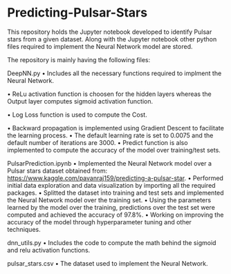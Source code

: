 # Predicting-Pulsar-Stars

This repository holds the Jupyter notebook developed to identify Pulsar stars from a given dataset. Along with the Jupyter notebook other python files required to implement the Neural Network model are stored.

The repository is mainly having the following files:

DeepNN.py
•	Includes all the necessary functions required to implment the Neural Network. 

•	ReLu activation function is choosen for the hidden layers whereas the Output layer computes sigmoid activation function.

•	Log Loss function is used to compute the Cost.

•	Backward propagation is implemented using Gradient Descent to facilitate the learning process.
•	The default learning rate is set to 0.0075 and the default number of iterations are 3000.
•	Predict function is also implemented to compute the accuracy of the model over training/test sets.

PulsarPrediction.ipynb
•	Implemented the Neural Network model over a Pulsar stars dataset obtained from: https://www.kaggle.com/pavanraj159/predicting-a-pulsar-star.
•	Performed initial data exploration and data visualization by importing all the required packages.
•	Splitted the dataset into training and test sets and implemented the Neural Network model over the training set.
•	Using the parameters learned by the model over the training, predictions over the test set were computed and achieved the accuracy of 97.8%.
•	Working on improving the accuracy of the model through hyperparameter tuning and other techniques.

dnn_utils.py
•	Includes the code to compute the math behind the sigmoid and relu activation functions.

pulsar_stars.csv
•	The dataset used to implement the Neural Network.

